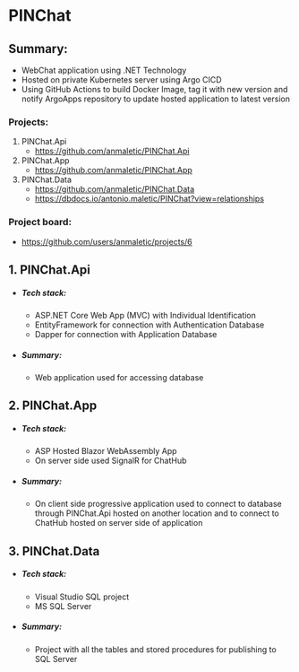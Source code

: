 # PINChat

## Summary:
- WebChat application using .NET Technology
- Hosted on private Kubernetes server using Argo CICD
- Using GitHub Actions to build Docker Image, tag it with new version and notify ArgoApps
  repository to update hosted application to latest version

### Projects:
1. PINChat.Api
   - https://github.com/anmaletic/PINChat.Api
2. PINChat.App
   - https://github.com/anmaletic/PINChat.App
3. PINChat.Data
   - https://github.com/anmaletic/PINChat.Data
   - https://dbdocs.io/antonio.maletic/PINChat?view=relationships

### Project board:
- https://github.com/users/anmaletic/projects/6


## 1. PINChat.Api
- ##### Tech stack:
	- ASP.NET Core Web App (MVC) with Individual Identification
	- EntityFramework for connection with Authentication Database
	- Dapper for connection with Application Database
- ##### Summary:
	- Web application used for accessing database

## 2. PINChat.App
- ##### Tech stack:
	- ASP Hosted Blazor WebAssembly App
	- On server side used SignalR for ChatHub
- ##### Summary:
	- On client side progressive application used to connect to database through PINChat.Api
	  hosted on another location and to connect to ChatHub hosted on server side of application

## 3. PINChat.Data
- ##### Tech stack:
	- Visual Studio SQL project
	- MS SQL Server
- ##### Summary:
	- Project with all the tables and stored procedures for publishing to SQL Server
	  
